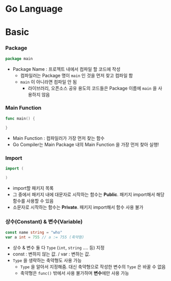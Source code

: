 Go Language 
=============

# Basic

### Package
```go
package main
```

* Package Name : 프로젝트 내에서 컴파일 할 코드에 작성
  * 컴파일러는 Package 명이 `main` 인 것을 먼저 찾고 컴파일 함
  * `main` 이 아니라면 컴파일 안 됨
    * 라이브러리, 오픈소스 공유 용도의 코드들은 Package 이름에 `main` 을 사용하지 않음


### Main Function

```go
func main() {

}
```

* Main Function : 컴파일러가 가장 먼저 찾는 함수
* Go Compiler는 Main Package 내의 Main Function 을 가장 먼저 찾아 실행!

### Import

```go
import (

) 
```
* import할 패키지 목록
* 그 중에서 패키지 내에 대문자로 시작하는 함수는 **Public**. 패키지 import해서 해당 함수를 사용할 수 있음
* 소문자로 시작하는 함수는 **Private**. 패키지 import해서 함수 사용 불가

### 상수(Constant) & 변수(Variable)

```go
const name string = "who"
var a int = 755 // a := 755 (축약형)
```
* 상수 & 변수 둘 다 `Type` (`int`, `string` .... 등) 지정
* const : 변하지 않는 값. / var : 변하는 값.
* `Type` 을 생략하는 축약형도 사용 가능
  * `Type` 을 알아서 지정해줌. 대신 축약형으로 작성한 변수의 `Type` 은 바꿀 수 없음
  * 축약형은 `func()` 밖에서 사용 불가하며 **변수**에만 사용 가능

